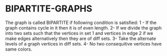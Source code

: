 # BIPARTITE-GRAPHS

The graph is called BIPARTITE if following condition is satisfied:
1 - If the graph contains cycle in it then it is of even length.
2-  If we divide the graph into two sets such that the vertices in set 1 and vertices in edge 2 if we make edges alternatively then they are of diff sets.
3-  Take the alternate levels of a graph vertices in diff sets.
4- No two consequitive vertices have same colors.
